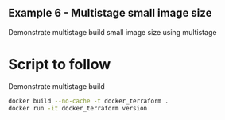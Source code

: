 ## Example 6 - Multistage small image size
Demonstrate multistage build small image size using multistage

# Script to follow
Demonstrate multistage build

```sh
docker build --no-cache -t docker_terraform .
docker run -it docker_terraform version
```
